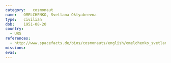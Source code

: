 ```yaml
---
category:	cosmonaut
name:	OMELCHENKO, Svetlana Oktyabrevna 
type:	civilian
dob:	1951-08-20
country:
  - URS
references:
  - http://www.spacefacts.de/bios/cosmonauts/english/omelchenko_svetlana.htm
missions:
evas:
---
```


